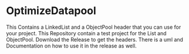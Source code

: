 # OptimizeDatapool

This Contains a LinkedList and a ObjectPool header that you can use for your project.
This Repository contain a test project for the List and ObjectPool.
Download the Release to get the headers. There is a uml and Documentation on how to use it in the release as well.
